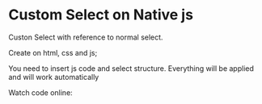 # Custom Select on Native js
Custon Select with reference to normal select.

Create on html, css and js;

You need to insert js code and select structure. Everything will be applied and will work automatically

Watch code online: 